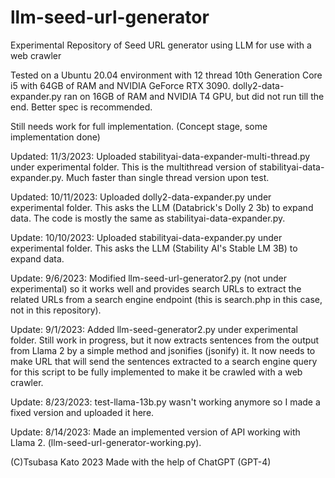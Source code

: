 # llm-seed-url-generator
Experimental Repository of Seed URL generator using LLM for use with a web crawler

Tested on a Ubuntu 20.04 environment with 12 thread 10th Generation Core i5 with 64GB of RAM and NVIDIA GeForce RTX 3090. 
dolly2-data-expander.py ran on 16GB of RAM and NVIDIA T4 GPU, but did not run till the end. Better spec is recommended.

Still needs work for full implementation. (Concept stage, some implementation done)

Updated: 11/3/2023: Uploaded stabilityai-data-expander-multi-thread.py under experimental folder. This is the multithread version of stabilityai-data-expander.py. Much faster than single thread version upon test.

Updated: 10/11/2023: Uploaded dolly2-data-expander.py under experimental folder. This asks the LLM (Databrick's Dolly 2 3b) to expand data. The code is mostly the same as stabilityai-data-expander.py.

Update: 10/10/2023: Uploaded stabilityai-data-expander.py under experimental folder. This asks the LLM (Stability AI's Stable LM 3B) to expand data.

Update: 9/6/2023: Modified llm-seed-url-generator2.py (not under experimental) so it works well and provides search URLs to extract the related URLs from a search engine endpoint (this is search.php in this case, not in this repository).

Update: 9/1/2023: Added llm-seed-generator2.py under experimental folder. Still work in progress, but it now extracts sentences from the output from Llama 2 by a simple method and jsonifies (jsonify) it. It now needs to make URL that will send the sentences extracted to a search engine query for this script to be fully implemented to make it be crawled with a web crawler.

Update: 8/23/2023: test-llama-13b.py wasn't working anymore so I made a fixed version and uploaded it here.

Update: 8/14/2023: Made an implemented version of API working with Llama 2. (llm-seed-url-generator-working.py).

(C)Tsubasa Kato 2023 Made with the help of ChatGPT (GPT-4)

